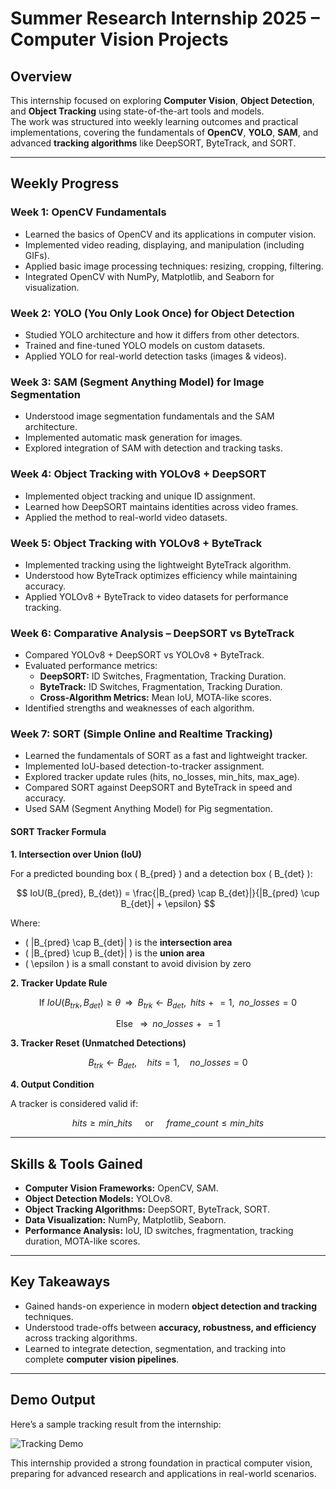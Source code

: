 # Summer Research Internship 2025 – Computer Vision Projects  

## Overview  
This internship focused on exploring **Computer Vision**, **Object Detection**, and **Object Tracking** using state-of-the-art tools and models.  
The work was structured into weekly learning outcomes and practical implementations, covering the fundamentals of **OpenCV**, **YOLO**, **SAM**, and advanced **tracking algorithms** like DeepSORT, ByteTrack, and SORT.  

---

## Weekly Progress  

### Week 1: OpenCV Fundamentals  
- Learned the basics of OpenCV and its applications in computer vision.  
- Implemented video reading, displaying, and manipulation (including GIFs).  
- Applied basic image processing techniques: resizing, cropping, filtering.  
- Integrated OpenCV with NumPy, Matplotlib, and Seaborn for visualization.  

### Week 2: YOLO (You Only Look Once) for Object Detection  
- Studied YOLO architecture and how it differs from other detectors.  
- Trained and fine-tuned YOLO models on custom datasets.  
- Applied YOLO for real-world detection tasks (images & videos).  

### Week 3: SAM (Segment Anything Model) for Image Segmentation  
- Understood image segmentation fundamentals and the SAM architecture.  
- Implemented automatic mask generation for images.  
- Explored integration of SAM with detection and tracking tasks.  

### Week 4: Object Tracking with YOLOv8 + DeepSORT  
- Implemented object tracking and unique ID assignment.  
- Learned how DeepSORT maintains identities across video frames.  
- Applied the method to real-world video datasets.  

### Week 5: Object Tracking with YOLOv8 + ByteTrack  
- Implemented tracking using the lightweight ByteTrack algorithm.  
- Understood how ByteTrack optimizes efficiency while maintaining accuracy.  
- Applied YOLOv8 + ByteTrack to video datasets for performance tracking.  

### Week 6: Comparative Analysis – DeepSORT vs ByteTrack  
- Compared YOLOv8 + DeepSORT vs YOLOv8 + ByteTrack.  
- Evaluated performance metrics:  
  - **DeepSORT:** ID Switches, Fragmentation, Tracking Duration.  
  - **ByteTrack:** ID Switches, Fragmentation, Tracking Duration.  
  - **Cross-Algorithm Metrics:** Mean IoU, MOTA-like scores.  
- Identified strengths and weaknesses of each algorithm.  

### Week 7: SORT (Simple Online and Realtime Tracking)  
- Learned the fundamentals of SORT as a fast and lightweight tracker.  
- Implemented IoU-based detection-to-tracker assignment.  
- Explored tracker update rules (hits, no_losses, min_hits, max_age).  
- Compared SORT against DeepSORT and ByteTrack in speed and accuracy.
- Used SAM (Segment Anything Model) for Pig segmentation.

#### SORT Tracker Formula

**1. Intersection over Union (IoU)**

For a predicted bounding box \( B_{pred} \) and a detection box \( B_{det} \):

$$
IoU(B_{pred}, B_{det}) =
\frac{|B_{pred} \cap B_{det}|}{|B_{pred} \cup B_{det}| + \epsilon}
$$

Where:

- \( |B_{pred} \cap B_{det}| \) is the **intersection area**  
- \( |B_{pred} \cup B_{det}| \) is the **union area**  
- \( \epsilon \) is a small constant to avoid division by zero  

**2. Tracker Update Rule**

$$
\text{If } IoU(B_{trk}, B_{det}) \geq \theta
\;\;\Rightarrow\;\;
B_{trk} \leftarrow B_{det}, \;\; hits \mathrel{+}= 1, \;\; no\_losses = 0
$$

$$
\text{Else } \;\;\Rightarrow\;\; no\_losses \mathrel{+}= 1
$$

**3. Tracker Reset (Unmatched Detections)**

$$
B_{trk} \leftarrow B_{det}, \quad
hits = 1, \quad
no\_losses = 0
$$

**4. Output Condition**

A tracker is considered valid if:

$$
hits \geq min\_hits
\quad \text{ or } \quad
frame\_count \leq min\_hits
$$

---

## Skills & Tools Gained  
- **Computer Vision Frameworks:** OpenCV, SAM.  
- **Object Detection Models:** YOLOv8.  
- **Object Tracking Algorithms:** DeepSORT, ByteTrack, SORT.  
- **Data Visualization:** NumPy, Matplotlib, Seaborn.  
- **Performance Analysis:** IoU, ID switches, fragmentation, tracking duration, MOTA-like scores.  

---

## Key Takeaways  
- Gained hands-on experience in modern **object detection and tracking** techniques.  
- Understood trade-offs between **accuracy, robustness, and efficiency** across tracking algorithms.  
- Learned to integrate detection, segmentation, and tracking into complete **computer vision pipelines**.  

---

## Demo Output  
Here’s a sample tracking result from the internship:  

![Tracking Demo](/Output/OutputSAM.gif)  

<!--
### GIF Ouput in Google Drive 
[Tracking Demo Google Drive](https://drive.google.com/file/d/19BKqnu0yyMyNCW0cp4coQCaYSSVqr_0P/view?usp=sharing)
-->

This internship provided a strong foundation in practical computer vision, preparing for advanced research and applications in real-world scenarios.
